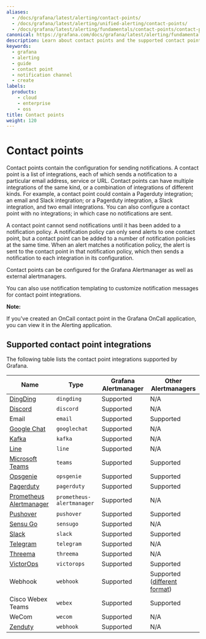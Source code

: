 ```yaml
---
aliases:
  - /docs/grafana/latest/alerting/contact-points/
  - /docs/grafana/latest/alerting/unified-alerting/contact-points/
  - /docs/grafana/latest/alerting/fundamentals/contact-points/contact-point-types/
canonical: https://grafana.com/docs/grafana/latest/alerting/fundamentals/contact-points/
description: Learn about contact points and the supported contact point integrations
keywords:
  - grafana
  - alerting
  - guide
  - contact point
  - notification channel
  - create
labels:
  products:
    - cloud
    - enterprise
    - oss
title: Contact points
weight: 120
---
```


# Contact points

Contact points contain the configuration for sending notifications. A contact point is a list of integrations, each of which sends a notification to a particular email address, service or URL. Contact points can have multiple integrations of the same kind, or a combination of integrations of different kinds. For example, a contact point could contain a Pagerduty integration; an email and Slack integration; or a Pagerduty integration, a Slack integration, and two email integrations. You can also configure a contact point with no integrations; in which case no notifications are sent.

A contact point cannot send notifications until it has been added to a notification policy. A notification policy can only send alerts to one contact point, but a contact point can be added to a number of notification policies at the same time. When an alert matches a notification policy, the alert is sent to the contact point in that notification policy, which then sends a notification to each integration in its configuration.

Contact points can be configured for the Grafana Alertmanager as well as external alertmanagers.

You can also use notification templating to customize notification messages for contact point integrations.

**Note:**

If you've created an OnCall contact point in the Grafana OnCall application, you can view it in the Alerting application.

## Supported contact point integrations

The following table lists the contact point integrations supported by Grafana.

| Name                                             | Type                      | Grafana Alertmanager | Other Alertmanagers                                                                                      |
| ------------------------------------------------ | ------------------------- | -------------------- | -------------------------------------------------------------------------------------------------------- |
| [DingDing](https://www.dingtalk.com/en)          | `dingding`                | Supported            | N/A                                                                                                      |
| [Discord](https://discord.com/)                  | `discord`                 | Supported            | N/A                                                                                                      |
| Email                                            | `email`                   | Supported            | Supported                                                                                                |
| [Google Chat](https://chat.google.com/)          | `googlechat`              | Supported            | N/A                                                                                                      |
| [Kafka](https://kafka.apache.org/)               | `kafka`                   | Supported            | N/A                                                                                                      |
| [Line](https://line.me/en/)                      | `line`                    | Supported            | N/A                                                                                                      |
| [Microsoft Teams](https://teams.microsoft.com/)  | `teams`                   | Supported            | Supported                                                                                                |
| [Opsgenie](https://atlassian.com/opsgenie/)      | `opsgenie`                | Supported            | Supported                                                                                                |
| [Pagerduty](https://www.pagerduty.com/)          | `pagerduty`               | Supported            | Supported                                                                                                |
| [Prometheus Alertmanager](https://prometheus.io) | `prometheus-alertmanager` | Supported            | N/A                                                                                                      |
| [Pushover](https://pushover.net/)                | `pushover`                | Supported            | Supported                                                                                                |
| [Sensu Go](https://docs.sensu.io/sensu-go/)      | `sensugo`                 | Supported            | N/A                                                                                                      |
| [Slack](https://slack.com/)                      | `slack`                   | Supported            | Supported                                                                                                |
| [Telegram](https://telegram.org/)                | `telegram`                | Supported            | N/A                                                                                                      |
| [Threema](https://threema.ch/)                   | `threema`                 | Supported            | N/A                                                                                                      |
| [VictorOps](https://help.victorops.com/)         | `victorops`               | Supported            | Supported                                                                                                |
| Webhook                                          | `webhook`                 | Supported            | Supported ([different format](https://prometheus.io/docs/alerting/latest/configuration/#webhook_config)) |
| Cisco Webex Teams                                | `webex`                   | Supported            | Supported                                                                                                |
| WeCom                                            | `wecom`                   | Supported            | N/A                                                                                                      |
| [Zenduty](https://www.zenduty.com/)              | `webhook`                 | Supported            | N/A                                                                                                      |
